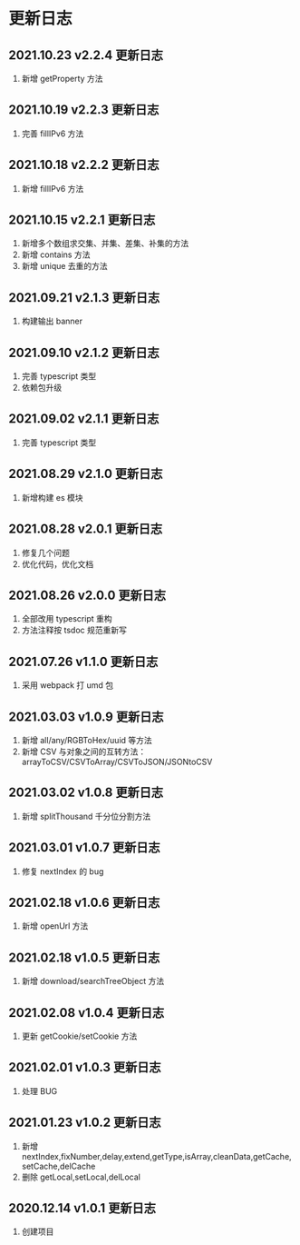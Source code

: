 # 更新日志

## 2021.10.23 v2.2.4 更新日志

1. 新增 getProperty 方法

## 2021.10.19 v2.2.3 更新日志

1. 完善 fillIPv6 方法

## 2021.10.18 v2.2.2 更新日志

1. 新增 fillIPv6 方法

## 2021.10.15 v2.2.1 更新日志

1. 新增多个数组求交集、并集、差集、补集的方法
2. 新增 contains 方法
3. 新增 unique 去重的方法

## 2021.09.21 v2.1.3 更新日志

1. 构建输出 banner

## 2021.09.10 v2.1.2 更新日志

1. 完善 typescript 类型
2. 依赖包升级

## 2021.09.02 v2.1.1 更新日志

1. 完善 typescript 类型

## 2021.08.29 v2.1.0 更新日志

1. 新增构建 es 模块

## 2021.08.28 v2.0.1 更新日志

1. 修复几个问题
2. 优化代码，优化文档

## 2021.08.26 v2.0.0 更新日志

1. 全部改用 typescript 重构
2. 方法注释按 tsdoc 规范重新写

## 2021.07.26 v1.1.0 更新日志

1. 采用 webpack 打 umd 包

## 2021.03.03 v1.0.9 更新日志

1. 新增 all/any/RGBToHex/uuid 等方法
2. 新增 CSV 与对象之间的互转方法：arrayToCSV/CSVToArray/CSVToJSON/JSONtoCSV

## 2021.03.02 v1.0.8 更新日志

1. 新增 splitThousand 千分位分割方法

## 2021.03.01 v1.0.7 更新日志

1. 修复 nextIndex 的 bug

## 2021.02.18 v1.0.6 更新日志

1. 新增 openUrl 方法

## 2021.02.18 v1.0.5 更新日志

1. 新增 download/searchTreeObject 方法

## 2021.02.08 v1.0.4 更新日志

1. 更新 getCookie/setCookie 方法

## 2021.02.01 v1.0.3 更新日志

1. 处理 BUG

## 2021.01.23 v1.0.2 更新日志

1. 新增 nextIndex,fixNumber,delay,extend,getType,isArray,cleanData,getCache,setCache,delCache
2. 删除 getLocal,setLocal,delLocal

## 2020.12.14 v1.0.1 更新日志

1. 创建项目
